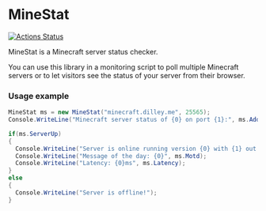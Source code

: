 MineStat
========
[![Actions Status](https://github.com/TraceLD/minestat-sharp/workflows/dotnet/badge.svg)](https://github.com/TraceLD/minestat-sharp/actions)

MineStat is a Minecraft server status checker.

You can use this library in a monitoring script to poll multiple Minecraft servers or to let
visitors see the status of your server from their browser.

### Usage example
```cs
MineStat ms = new MineStat("minecraft.dilley.me", 25565);
Console.WriteLine("Minecraft server status of {0} on port {1}:", ms.Address, ms.Port);

if(ms.ServerUp)
{
  Console.WriteLine("Server is online running version {0} with {1} out of {2} players.", ms.Version, ms.CurrentPlayers, ms.MaximumPlayers);
  Console.WriteLine("Message of the day: {0}", ms.Motd);
  Console.WriteLine("Latency: {0}ms", ms.Latency);
}
else
{
  Console.WriteLine("Server is offline!");
}
```
